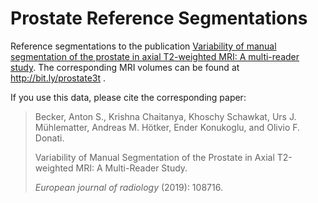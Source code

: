 # Prostate Reference Segmentations

Reference segmentations to the publication [Variability of manual segmentation of the prostate in axial T2-weighted MRI: A multi-reader study](https://doi.org/10.1016/j.ejrad.2019.108716/).
The corresponding MRI volumes can be found at http://bit.ly/prostate3t .

If you use this data, please cite the corresponding paper:

> Becker, Anton S., Krishna Chaitanya, Khoschy Schawkat, Urs J. Mühlematter, Andreas M. Hötker, Ender Konukoglu, and Olivio F. Donati. 
>
> Variability of Manual Segmentation of the Prostate in Axial T2-weighted MRI: A Multi-Reader Study. 
>
> _European journal of radiology_ (2019): 108716.
